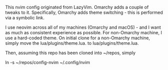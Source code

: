 This nvim config originated from LazyVim. Omarchy adds a couple of tweaks to it.
Specifically, Omarchy adds theme switching - this is performed via a symbolic link.

I use neovim across all of my machines (Omarchy and macOS) - and I want as much as 
consistent experience as possible. For non-Omarchy machine, I use a hard-coded theme.
On initial clone for a non-Omarchy machine, simply move the 
lua/plugins/theme.lua.<machine> to lua/plugins/theme.lua.

Then, assuming this repo has been cloned into ~/repos, simply 

ln -s ~/repos/config-nvim ~/.config/nvim
